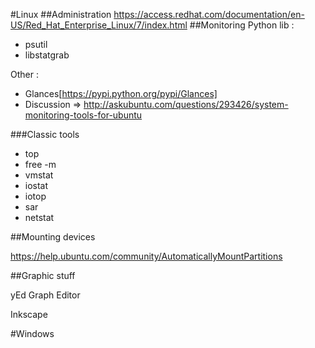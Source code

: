 #Linux
##Administration
https://access.redhat.com/documentation/en-US/Red_Hat_Enterprise_Linux/7/index.html
##Monitoring 
Python lib :
* psutil
* libstatgrab 

Other :
* Glances[https://pypi.python.org/pypi/Glances]
* Discussion => http://askubuntu.com/questions/293426/system-monitoring-tools-for-ubuntu

###Classic tools
* top
* free -m
* vmstat
* iostat 
* iotop
* sar
* netstat 

##Mounting devices

https://help.ubuntu.com/community/AutomaticallyMountPartitions


##Graphic stuff

yEd Graph Editor

Inkscape

#Windows



